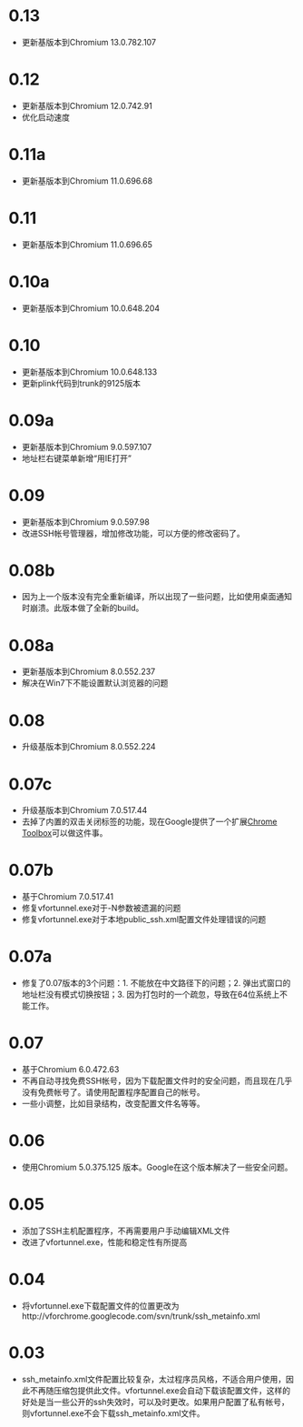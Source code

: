 # 0.13 #
  * 更新基版本到Chromium 13.0.782.107

# 0.12 #
  * 更新基版本到Chromium 12.0.742.91
  * 优化启动速度

# 0.11a #
  * 更新基版本到Chromium 11.0.696.68

# 0.11 #
  * 更新基版本到Chromium 11.0.696.65

# 0.10a #
  * 更新基版本到Chromium 10.0.648.204

# 0.10 #
  * 更新基版本到Chromium 10.0.648.133
  * 更新plink代码到trunk的9125版本

# 0.09a #
  * 更新基版本到Chromium 9.0.597.107
  * 地址栏右键菜单新增“用IE打开”

# 0.09 #
  * 更新基版本到Chromium 9.0.597.98
  * 改进SSH帐号管理器，增加修改功能，可以方便的修改密码了。

# 0.08b #
  * 因为上一个版本没有完全重新编译，所以出现了一些问题，比如使用桌面通知时崩溃。此版本做了全新的build。

# 0.08a #
  * 更新基版本到Chromium 8.0.552.237
  * 解决在Win7下不能设置默认浏览器的问题

# 0.08 #
  * 升级基版本到Chromium 8.0.552.224

# 0.07c #
  * 升级基版本到Chromium 7.0.517.44
  * 去掉了内置的双击关闭标签的功能，现在Google提供了一个扩展[Chrome Toolbox](https://chrome.google.com/extensions/detail/fjccknnhdnkbanjilpjddjhmkghmachn)可以做这件事。

# 0.07b #
  * 基于Chromium 7.0.517.41
  * 修复vfortunnel.exe对于-N参数被遗漏的问题
  * 修复vfortunnel.exe对于本地public\_ssh.xml配置文件处理错误的问题

# 0.07a #
  * 修复了0.07版本的3个问题：1. 不能放在中文路径下的问题；2. 弹出式窗口的地址栏没有模式切换按钮；3. 因为打包时的一个疏忽，导致在64位系统上不能工作。

# 0.07 #
  * 基于Chromium 6.0.472.63
  * 不再自动寻找免费SSH帐号，因为下载配置文件时的安全问题，而且现在几乎没有免费帐号了。请使用配置程序配置自己的帐号。
  * 一些小调整，比如目录结构，改变配置文件名等等。

# 0.06 #
  * 使用Chromium 5.0.375.125 版本。Google在这个版本解决了一些安全问题。

# 0.05 #
  * 添加了SSH主机配置程序，不再需要用户手动编辑XML文件
  * 改进了vfortunnel.exe，性能和稳定性有所提高

# 0.04 #
  * 将vfortunnel.exe下载配置文件的位置更改为http://vforchrome.googlecode.com/svn/trunk/ssh\_metainfo.xml

# 0.03 #
  * ssh\_metainfo.xml文件配置比较复杂，太过程序员风格，不适合用户使用，因此不再随压缩包提供此文件。vfortunnel.exe会自动下载该配置文件，这样的好处是当一些公开的ssh失效时，可以及时更改。如果用户配置了私有帐号，则vfortunnel.exe不会下载ssh\_metainfo.xml文件。